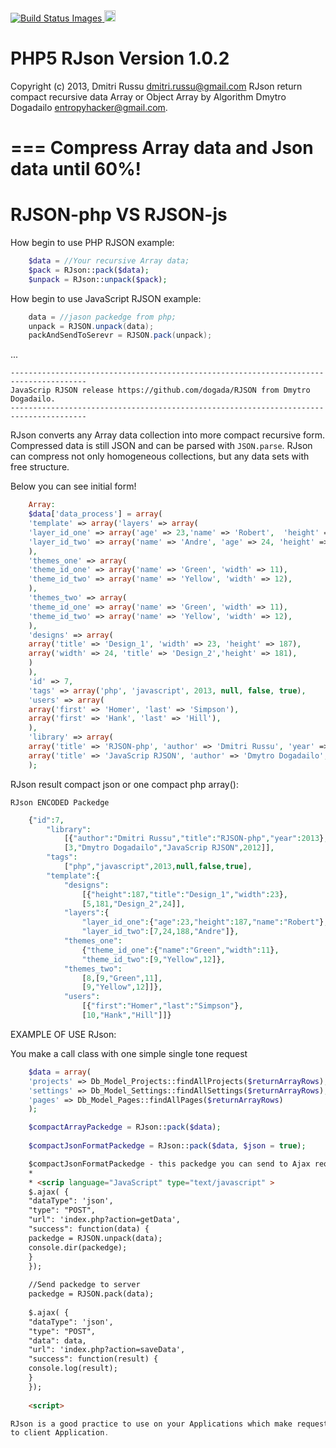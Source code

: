 <a href="https://travis-ci.org/dmitrirussu/RJSON-php" target="_balank">
    <img src="https://travis-ci.org/dmitrirussu/RJSON-php.png" data-bindattr-130="130" title="Build Status Images">
</a>
<a href="http://badge.fury.io/gh/dmitrirussu%2FRJSON-php">
<img src="https://badge.fury.io/gh/dmitrirussu%2FRJSON-php.svg" alt="GitHub version" height="18">
</a>


PHP5 RJson Version 1.0.2
===
Copyright (c) 2013, Dmitri Russu <dmitri.russu@gmail.com>
RJson return compact recursive data Array or Object Array by Algorithm Dmytro Dogadailo <entropyhacker@gmail.com>.

===
Compress Array data and Json data until 60%! 
===
RJSON-php VS RJSON-js
=========

How begin to use PHP RJSON example:
```php
    $data = //Your recursive Array data;
    $pack = RJson::pack($data);
    $unpack = RJson::unpack($pack);
```   
How begin to use JavaScript RJSON example: 
```java
    data = //jason packedge from php;
    unpack = RJSON.unpack(data);
    packAndSendToSerevr = RJSON.pack(unpack);
```
...

    ---------------------------------------------------------------------------------------
    JavaScrip RJSON release https://github.com/dogada/RJSON from Dmytro Dogadailo.
    ---------------------------------------------------------------------------------------

RJson converts any Array data collection into more compact recursive
form. Compressed data is still JSON and can be parsed with `JSON.parse`. RJson
can compress not only homogeneous collections, but any data sets with free
structure.

Below you can see initial form!
```php
    Array:
	$data['data_process'] = array(
	'template' => array('layers' => array(
	'layer_id_one' => array('age' => 23,'name' => 'Robert',  'height' => 187),
	'layer_id_two' => array('name' => 'Andre', 'age' => 24, 'height' => 188),
	),
	'themes_one' => array(
	'theme_id_one' => array('name' => 'Green', 'width' => 11),
	'theme_id_two' => array('name' => 'Yellow', 'width' => 12),
	),
	'themes_two' => array(
	'theme_id_one' => array('name' => 'Green', 'width' => 11),
	'theme_id_two' => array('name' => 'Yellow', 'width' => 12),
	),
	'designs' => array(
	array('title' => 'Design_1', 'width' => 23, 'height' => 187),
	array('width' => 24, 'title' => 'Design_2','height' => 181),
	)
	),
	'id' => 7,
	'tags' => array('php', 'javascript', 2013, null, false, true),
	'users' => array(
	array('first' => 'Homer', 'last' => 'Simpson'),
	array('first' => 'Hank', 'last' => 'Hill'),
	),
	'library' => array(
	array('title' => 'RJSON-php', 'author' => 'Dmitri Russu', 'year' => 2013),
	array('title' => 'JavaScrip RJSON', 'author' => 'Dmytro Dogadailo', 'year' => 2012))
	);
```
RJson result compact json or one compact php array():


    RJson ENCODED Packedge
```php
	{"id":7,
		"library":
			[{"author":"Dmitri Russu","title":"RJSON-php","year":2013},
			[3,"Dmytro Dogadailo","JavaScrip RJSON",2012]],
		"tags":
			["php","javascript",2013,null,false,true],
		"template":{
			"designs":
				[{"height":187,"title":"Design_1","width":23},
				[5,181,"Design_2",24]],
			"layers":{
				"layer_id_one":{"age":23,"height":187,"name":"Robert"},
				"layer_id_two":[7,24,188,"Andre"]},
			"themes_one":
				{"theme_id_one":{"name":"Green","width":11},
				"theme_id_two":[9,"Yellow",12]},
			"themes_two":
				[8,[9,"Green",11],
				[9,"Yellow",12]]},
			"users":
				[{"first":"Homer","last":"Simpson"},
				[10,"Hank","Hill"]]}
```
EXAMPLE OF USE RJson:

You make a call class with one simple single tone request
```php
    $data = array(
    'projects' => Db_Model_Projects::findAllProjects($returnArrayRows),
    'settings' => Db_Model_Settings::findAllSettings($returnArrayRows),
    'pages' => Db_Model_Pages::findAllPages($returnArrayRows)
    );

    $compactArrayPackedge = RJson::pack($data);
    
    $compactJsonFormatPackedge = RJson::pack($data, $json = true);
```
```html
    $compactJsonFormatPackedge - this packedge you can send to Ajax request Where can make unpack with Js library
    *
    * <scrip language="JavaScript" type="text/javascript" >
    $.ajax( {
    "dataType": 'json',
    "type": "POST",
    "url": 'index.php?action=getData',
    "success": function(data) {
    packedge = RJSON.unpack(data);
    console.dir(packedge);
    }
    });
    
    //Send packedge to server
    packedge = RJSON.pack(data);
    
    $.ajax( {
    "dataType": 'json',
    "type": "POST",
    "data": data,
    "url": 'index.php?action=saveData',
    "success": function(result) {
    console.log(result);
    }
    });
    
    <script>

RJson is a good practice to use on your Applications which make requests at server for obtains a big data
to client Application.
